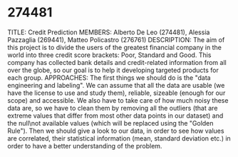 # 274481
TITLE: 
Credit Prediction
MEMBERS: 
Alberto De Leo (274481), Alessia Pazzaglia (269441), Matteo Policastro (276761)
DESCRIPTION: 
The aim of this project is to divide the users of the greatest financial company in the world into three credit score brackets: Poor, Standard and Good. This company has collected bank details and credit-related information from all over the globe, so our goal is to help it developing targeted products for each group.
APPROACHES:
The first things we should do is the "data engineering and labeling". 
We can assume that all the data are usable (we have the license to use and study them), reliable, sizeable (enough for our scope) and accessible. 
We also have to take care of how much noisy these data are, so we have to clean them by removing all the outliers (that are extreme values that differ from most other data points in our dataset) and the null\not available values (which will be replaced using the "Golden Rule").
Then we should give a look to our data, in order to see how values are correlated, their statistical information (mean, standard deviation etc.) in order to have a better understanding of the problem.

